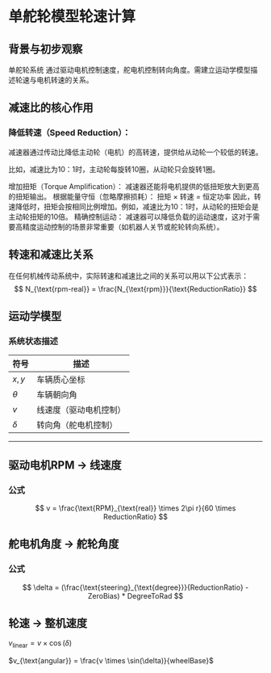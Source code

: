 # 单舵轮模型轮速计算

## 背景与初步观察
单舵轮系统 通过驱动电机控制速度，舵电机控制转向角度。需建立运动学模型描述轮速与电机转速的关系。

## 减速比的核心作用
### 降低转速（Speed Reduction）：
减速器通过传动比降低主动轮（电机）的高转速，提供给从动轮一个较低的转速。

比如，减速比为10：1时，主动轮每旋转10圈，从动轮只会旋转1圈。

增加扭矩（Torque Amplification）：
减速器还能将电机提供的低扭矩放大到更高的扭矩输出。
根据能量守恒（忽略摩擦损耗）： 扭矩 × 转速 = 恒定功率 因此，转速降低时，扭矩会按相同比例增加。例如，减速比为10：1时，从动轮的扭矩会是主动轮扭矩的10倍。
精确控制运动：
减速器可以降低负载的运动速度，这对于需要高精度运动控制的场景非常重要（如机器人关节或舵轮转向系统）。

## 转速和减速比关系
在任何机械传动系统中，实际转速和减速比之间的关系可以用以下公式表示：
$$
N_{\text{rpm-real}} = \frac{N_{\text{rpm}}}{\text{ReductionRatio}}
$$

## 运动学模型
### 系统状态描述
| 符号 | 描述 |
|------|------|
| $x,y$ | 车辆质心坐标 |
| $\theta$ | 车辆朝向角 |
| $v$ | 线速度（驱动电机控制） |
| $\delta$ | 转向角（舵电机控制） |

---

## 驱动电机RPM → 线速度
### 公式
$$
v = \frac{\text{RPM}_{\text{real}} \times 2\pi r}{60 \times ReductionRatio}
$$


## 舵电机角度 → 舵轮角度
### 公式
$$
\delta = (\frac{\text{steering}_{\text{degree}}}{ReductionRatio} - ZeroBias) * DegreeToRad
$$

## 轮速 → 整机速度
$v_{\text{linear}} = v \times \cos(\delta)$

$v_{\text{angular}} = \frac{v \times \sin(\delta)}{wheelBase}$
